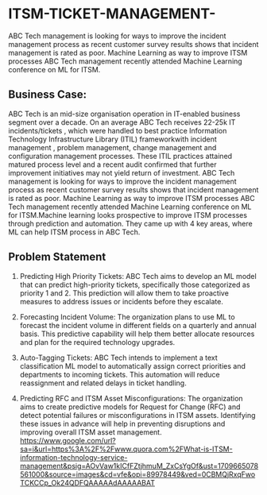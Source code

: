 # ITSM-TICKET-MANAGEMENT-
ABC Tech management is looking for ways to improve the incident management process as recent customer survey results shows that incident management is rated as poor. Machine Learning as way to improve ITSM processes ABC Tech management recently attended Machine Learning conference on ML for ITSM.

## Business Case:
ABC Tech is an mid-size organisation operation in IT-enabled business segment over a decade. On an average ABC Tech receives 22-25k IT incidents/tickets , which were handled to best practice Information Technology Infrastructure Library (ITIL) frameworkwith incident management , problem management, change management and configuration management processes. These ITIL practices attained matured process level and a recent audit confirmed that further improvement initiatives may not yield return of investment.
ABC Tech management is looking for ways to improve the incident management process as recent customer survey results shows that incident management is rated as poor.
Machine Learning as way to improve ITSM processes ABC Tech management recently attended Machine Learning conference on ML for ITSM.Machine learning looks prospective to improve ITSM processes through prediction and automation. They came up with 4 key areas, where ML can help ITSM process in ABC Tech.

## Problem Statement
   1) Predicting High Priority Tickets: ABC Tech aims to develop an ML model that can predict high-priority tickets,                  specifically those categorized as priority 1 and 2. This prediction will allow them to take proactive measures to address        issues or incidents before they escalate.

   2) Forecasting Incident Volume: The organization plans to use ML to forecast the incident volume in different fields on a           quarterly and annual basis. This predictive capability will help them better allocate resources and plan for the required       technology upgrades.

   3) Auto-Tagging Tickets: ABC Tech intends to implement a text classification ML model to automatically assign correct               priorities and departments to incoming tickets. This automation will reduce reassignment and related delays in ticket           handling.

   4) Predicting RFC and ITSM Asset Misconfigurations: The organization aims to create predictive models for Request for Change       (RFC) and detect potential failures or misconfigurations in ITSM assets. Identifying these issues in advance will help in       preventing disruptions and improving overall ITSM asset management.
https://www.google.com/url?sa=i&url=https%3A%2F%2Fwww.quora.com%2FWhat-is-ITSM-information-technology-service-management&psig=AOvVaw1kICfFZtjhmuM_ZxCsYgOf&ust=1709665078561000&source=images&cd=vfe&opi=89978449&ved=0CBMQjRxqFwoTCKCCp_Ok24QDFQAAAAAdAAAAABAT
